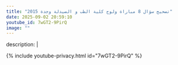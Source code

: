 ```yaml
---
title: "تصحيح سؤال 8 مباراة ولوج كلية الطب و الصيدلة وجدة 2015"
date: 2025-09-02 20:59:10 
youtube_id: 7wGT2-9PirQ
image: ""
---
```

description: |
  
{% include youtube-privacy.html id="7wGT2-9PirQ" %}
